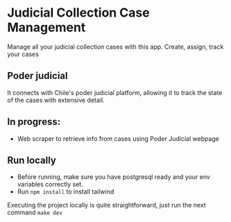 # Judicial Collection Case Management
Manage all your judicial collection cases with this app. Create, assign, track your cases
## Poder judicial
It connects with Chile's poder judicial platform, allowing it to track the state of the cases with extensive detail.
## In progress:
- Web scraper to retrieve info from cases using Poder Judicial webpage
## Run locally
- Before running, make sure you have postgresql ready and your env variables correctly set.
- Run ```npm install``` to install tailwind

Executing the project locally is quite straightforward, just run the next command
```make dev```
